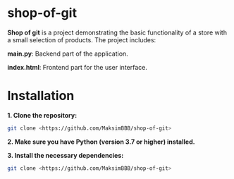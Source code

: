 # shop-of-git
**Shop of git** is a project demonstrating the basic functionality of a store with a small selection of products. The project includes:

**main.py**: Backend part of the application.

**index.html**: Frontend part for the user interface.

# Installation

**1. Clone the repository:**
```bash
git clone <https://github.com/MaksimBBB/shop-of-git>
```
**2. Make sure you have Python (version 3.7 or higher) installed.**

**3. Install the necessary dependencies:**
```bash
git clone <https://github.com/MaksimBBB/shop-of-git>
```
